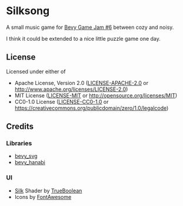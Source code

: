 # Silksong

A small music game for [Bevy Game Jam #6](https://itch.io/jam/bevy-jam-6) between cozy and noisy.

I think it could be extended to a nice little puzzle game one day.

## License

Licensed under either of

* Apache License, Version 2.0
  ([LICENSE-APACHE-2.0](LICENSE-Apache-2.0) or <http://www.apache.org/licenses/LICENSE-2.0>)
* MIT License
  ([LICENSE-MIT](LICENSE-MIT) or <http://opensource.org/licenses/MIT>)
* CC0-1.0 License
  ([LICENSE-CC0-1.0](LICENSE-CC0-1.0) or <https://creativecommons.org/publicdomain/zero/1.0/legalcode>)

## Credits

### Libraries

* [bevy_svg](https://docs.rs/bevy_svg/latest/bevy_svg/)
* [bevy_hanabi](https://docs.rs/bevy_hanabi/latest/bevy_hanabi/)

### UI

* [Silk](https://www.shadertoy.com/view/Xs3SRn) Shader by [TrueBoolean](https://www.shadertoy.com/user/TrueBoolean)
* Icons by [FontAwesome](https://fontawesome.com)
